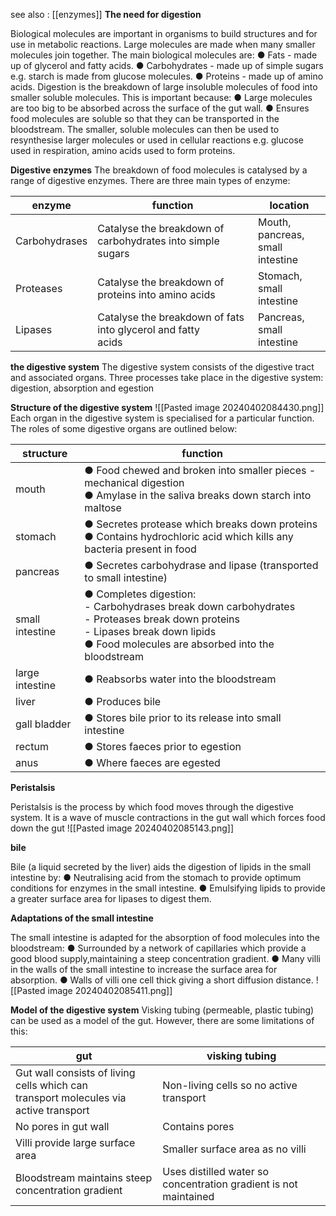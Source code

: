 see also :
[[enzymes]]
**The need for digestion**

Biological molecules are important in organisms to build structures and for use in metabolic
reactions. Large molecules are made when many smaller molecules join together. The main
biological molecules are:
● Fats - made up of glycerol and fatty acids.
● Carbohydrates - made up of simple sugars e.g. starch is made from glucose molecules.
● Proteins - made up of amino acids.
Digestion is the breakdown of large insoluble molecules of food into smaller soluble molecules.
This is important because:
● Large molecules are too big to be absorbed across the surface of the gut wall.
● Ensures food molecules are soluble so that they can be transported in the bloodstream.
The smaller, soluble molecules can then be used to resynthesise larger molecules or used in
cellular reactions e.g. glucose used in respiration, amino acids used to form proteins.

**Digestive enzymes**
The breakdown of food molecules is catalysed by a range of digestive enzymes. There are three
main types of enzyme:

| enzyme        | function                                                        | location                            |
| ------------- | --------------------------------------------------------------- | ----------------------------------- |
| Carbohydrases | Catalyse the breakdown of carbohydrates into simple<br>sugars   | Mouth, pancreas,<br>small intestine |
| Proteases     | Catalyse the breakdown of proteins into amino acids             | Stomach, small<br>intestine         |
| Lipases       | Catalyse the breakdown of fats into glycerol and fatty<br>acids | Pancreas, small<br>intestine        |
**the digestive system**
The digestive system consists of the digestive tract and associated organs.
Three processes take place in the digestive system: digestion, absorption and egestion

**Structure of the digestive system**
![[Pasted image 20240402084430.png]]
Each organ in the digestive system is specialised for a particular function. The roles of some
digestive organs are outlined below:

| structure       | function                                                                                                                                                                                   |
| --------------- | ------------------------------------------------------------------------------------------------------------------------------------------------------------------------------------------ |
| mouth           | ● Food chewed and broken into smaller pieces - mechanical digestion<br>● Amylase in the saliva breaks down starch into maltose                                                             |
| stomach         | ● Secretes protease which breaks down proteins<br>● Contains hydrochloric acid which kills any bacteria present in food                                                                    |
| pancreas        | ● Secretes carbohydrase and lipase (transported to small intestine)                                                                                                                        |
| small intestine | ● Completes digestion:<br>- Carbohydrases break down carbohydrates<br>- Proteases break down proteins<br>- Lipases break down lipids<br>● Food molecules are absorbed into the bloodstream |
| large intestine | ● Reabsorbs water into the bloodstream                                                                                                                                                     |
| liver           | ● Produces bile                                                                                                                                                                            |
| gall bladder    | ● Stores bile prior to its release into small intestine                                                                                                                                    |
| rectum          | ● Stores faeces prior to egestion                                                                                                                                                          |
| anus            | ● Where faeces are egested                                                                                                                                                                 |

**Peristalsis**

Peristalsis is the process by which food moves through the digestive system. It is a wave of muscle contractions in the gut wall which forces food down the gut
![[Pasted image 20240402085143.png]]

**bile**

Bile (a liquid secreted by the liver) aids the digestion of lipids in the small intestine by:
● Neutralising acid from the stomach to provide optimum conditions for enzymes in the small
intestine.
● Emulsifying lipids to provide a greater surface area for lipases to digest them.

**Adaptations of the small intestine**

The small intestine is adapted for the absorption of food molecules into the bloodstream:
● Surrounded by a network of capillaries which provide a good blood supply,maintaining a steep concentration gradient.
● Many villi in the walls of the small intestine to increase the surface area for absorption.
● Walls of villi one cell thick giving a short diffusion distance.
![[Pasted image 20240402085411.png]]

**Model of the digestive system**
Visking tubing (permeable, plastic tubing) can be used as a model of the gut. However, there are some limitations of this:

| gut                                                                                     | visking tubing                                                   |
| --------------------------------------------------------------------------------------- | ---------------------------------------------------------------- |
| Gut wall consists of living cells which can<br>transport molecules via active transport | Non-living cells so no active transport                          |
| No pores in gut wall                                                                    | Contains pores                                                   |
| Villi provide large surface area                                                        | Smaller surface area as no villi                                 |
| Bloodstream maintains steep concentration gradient                                      | Uses distilled water so concentration gradient is not maintained |
